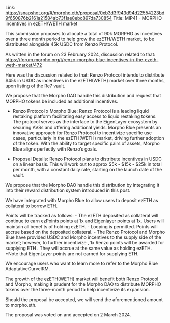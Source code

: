Link: https://snapshot.org/#/morpho.eth/proposal/0xb3d3f943d94d22554223bd9f650876b2161a21584ab73f1ae8ebc897da730854
Title: MIP41 - MORPHO incentives in ezETH/WETH market

This submission proposes to allocate a total of 90k MORPHO as incentives over a three month period to help grow the ezETH/WETH market, to be distributed alongside 45k USDC from Renzo Protocol.

As written in the forum on 23 February 2024, discussion related to that: https://forum.morpho.org/t/renzo-morpho-blue-incentives-in-the-ezeth-weth-market/472

Here was the discussion related to that:
Renzo Protocol intends to distribute $45k in USDC as incentives in the ezETH(WETH) market over three months, upon listing of the Re7 vault.

We propose that the Morpho DAO handle this distribution and request that MORPHO tokens be included as additional incentives.

- Renzo Protocol x Morpho Blue:
Renzo Protocol is a leading liquid restaking platform facilitating easy access to liquid restaking tokens. The protocol serves as the interface to the EigenLayer ecosystem by securing AVSs and offering additional yields. Morpho Blue presents an innovative approach for Renzo Protocol to incentivize specific use cases, particularly in the ezETH(WETH) market, driving further adoption of the token. With the ability to target specific pairs of assets, Morpho Blue aligns perfectly with Renzo’s goals.

- Proposal Details:
Renzo Protocol plans to distribute incentives in USDC on a linear basis. This will work out to approx $5k - $15k - $25k in total per month, with a constant daily rate, starting on the launch date of the vault.

We propose that the Morpho DAO handle this distribution by integrating it into their reward distribution system introduced in this post.

We have integrated with Morpho Blue to allow users to deposit ezETH as collateral to borrow ETH.

Points will be tracked as follows:
    - The ezETH deposited as collateral will continue to earn ezPoints points at 1x and Eigenlayer points at 1x. Users will maintain all benefits of holding ezETH.
    - Looping is permitted. Points will accrue based on the deposited collateral.
    - The Renzo Protocol and Morpho Blue have provided USDC and Morpho incentives to the supply side of the market; however, to further incentivize , 1x Renzo points will be awarded for supplying ETH . They will accrue at the same value as holding ezETH. *Note that EigenLayer points are not earned for supplying ETH.

We encourage users who want to learn more to refer to the Morpho Blue AdaptativeCurveIRM.

The growth of the ezETH(WETH) market will benefit both Renzo Protocol and Morpho, making it prudent for the Morpho DAO to distribute MORPHO tokens over the three-month period to help incentivize its expansion.

Should the proposal be accepted, we will send the aforementioned amount to morpho.eth.

The proposal was voted on and accepted on 2 March 2024.